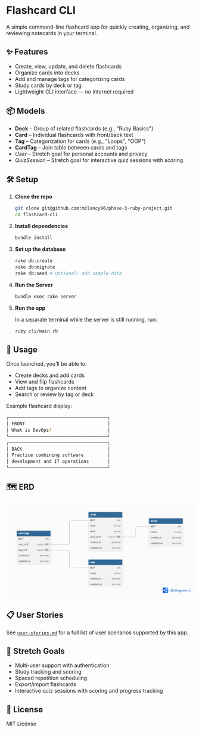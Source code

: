 # Flashcard CLI

A simple command-line flashcard app for quickly creating, organizing, and reviewing notecards in your terminal.

## ✨ Features

- Create, view, update, and delete flashcards
- Organize cards into decks
- Add and manage tags for categorizing cards
- Study cards by deck or tag
- Lightweight CLI interface — no internet required

## 📦 Models

- **Deck** – Group of related flashcards (e.g., "Ruby Basics")
- **Card** – Individual flashcards with front/back text
- **Tag** – Categorization for cards (e.g., "Loops", "OOP")
- **CardTag** – Join table between cards and tags
- _User_ – Stretch goal for personal accounts and privacy
- _QuizSession_ – Stretch goal for interactive quiz sessions with scoring

## 🛠️ Setup

1. **Clone the repo**

   ```bash
   git clone git@github.com:mclancy96/phase-3-ruby-project.git
   cd flashcard-cli
   ```
2. **Install dependencies**

   ```bash
   bundle install
   ```
3. **Set up the database**

   ```bash
   rake db:create
   rake db:migrate
   rake db:seed # Optional: add sample data
   ```
4. **Run the Server**

   ```bash
   bundle exec rake server
   ```
5. **Run the app**

   In a separate terminal while the server is still running, run:

   ```bash
   ruby cli/main.rb
   ```

## 🚀 Usage

Once launched, you’ll be able to:

- Create decks and add cards
- View and flip flashcards
- Add tags to organize content
- Search or review by tag or deck

Example flashcard display:

```bash
┌─────────────────────────────────────┐
│ FRONT                               │
│ What is DevOps?                     │
└─────────────────────────────────────┘
┌─────────────────────────────────────┐
│ BACK                                │
│ Practice combining software         │
│ development and IT operations       │
└─────────────────────────────────────┘
```

## 🗺️ ERD

![ERD Diagram](public/img/erd.png)

## 📋 User Stories

See [`user-stories.md`](user_stories.md) for a full list of user scenarios supported by this app.

## 🎯 Stretch Goals

- Multi-user support with authentication
- Study tracking and scoring
- Spaced repetition scheduling
- Export/import flashcards
- Interactive quiz sessions with scoring and progress tracking

## 📄 License

MIT License
